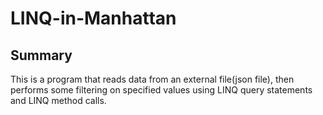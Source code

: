 # LINQ-in-Manhattan

## Summary
This is a program that reads data from an external file(json file), then performs some filtering on specified values using LINQ query statements and LINQ method calls.
